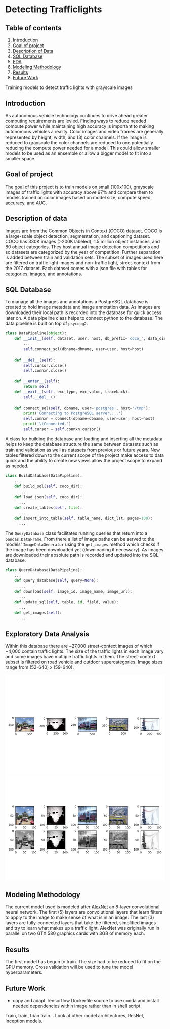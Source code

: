 # Detecting Trafficlights

## Table of contents
1. [Introduction](#introduction)
2. [Goal of project](#goal-of-project)
3. [Description of Data](#description-of-data)
3. [SQL Database](#sql-database)
4. [EDA](#exploratory-data-analysis)
5. [Modeling Methodology](#modeling-methodology)
6. [Results](#results)
7. [Future Work](#future-work)


Training models to detect traffic lights with grayscale images

## Introduction
As autonomous vehicle technology continues to drive ahead greater computing requirements are levied. Finding ways to reduce needed compute power while maintaining high accuracy is important to making autonomous vehicles a reality. Color images and video frames are generally represented by height, width, and (3) color channels. If the image is reduced to grayscale the color channels are reduced to one potentially reducing the compute power needed for a model. This could allow smaller models to be used as an ensemble or allow a bigger model to fit into a smaller space.

## Goal of project
The goal of this project is to train models on small (100x100), grayscale images of traffic lights with accuracy above 97% and compare them to models trained on color images based on model size, compute speed, accuracy, and AUC.

## Description of data
Images are from the Common Objects in Context (COCO) dataset. COCO is a large-scale object detection, segmentation, and captioning dataset. COCO has 330K images (>200K labeled), 1.5 million object instances, and 80 object categories. They host annual image detection competitions and so datasets are categorized by the year of competition. Further separation is added between train and validation sets. The subset of images used here are filtered on traffic light images and non-traffic light, street-context from the 2017 dataset. Each dataset comes with a json file with tables for categories, images, and annotations.  


## SQL Database
To manage all the images and annotations a PostgreSQL database is created to hold image metadata and image annotation data. As images are downloaded their local path is recorded into the database for quick access later on. A data pipeline class helps to connect python to the database. The data pipeline is built on top of `psycopg2`.

```python
class DataPipeline(object):
    def __init__(self, dataset, user, host, db_prefix='coco_', data_dir=None):
        ...
        self.connect_sql(dbname=dbname, user=user, host=host)

    def __del__(self):
        self.cursor.close()
        self.connxn.close()

    def __enter__(self):
        return self
    def __exit__(self, exc_type, exc_value, traceback):
        self.__del__()

    def connect_sql(self, dbname, user='postgres', host='/tmp'):
        print('Connecting to PostgreSQL server....')
        self.connxn = connect(dbname=dbname, user=user, host=host)
        print('\tConnected.')
        self.cursor = self.connxn.cursor()
```
A class for building the database and loading and inserting all the metadata helps to keep the database structure the same between datasets such as train and validation as well as datasets from previous or future years. New tables filtered down to the current scope of the project make access to data quick and the ability to create new views allow the project scope to expand as needed.

```python
class BuildDatabase(DataPipeline):
    ...
    def build_sql(self, coco_dir):
      ...
    def load_json(self, coco_dir):
      ...
    def create_tables(self, file):
      ...
    def insert_into_table(self, table_name, dict_lst, pages=100):
      ...
```
The `QueryDatabase` class facilitates running queries that return into a `pandas.DataFrame`. From there a list of image paths can be served to the models' `ImageDataGenerator` using the `get_images` method which checks if the image has been downloaded yet (downloading if necessary). As images are downloaded their absolute path is recorded and updated into the SQL database.

```python
class QueryDatabase(DataPipeline):
    ...
    def query_database(self, query=None):
      ...
    def download(self, image_id, image_name, image_url):
      ...
    def update_sql(self, table, id, field, value):
      ...
    def get_images(self):
      ...
```


## Exploratory Data Analysis
Within this database there are ~27,000 street-context images of which ~4,000 contain traffic lights. The size of the traffic lights in each image vary and some images have multiple traffic lights in them. The street-context subset is filtered on road vehicle and outdoor supercategories. Image sizes range from (52-640) x (59-640).

![raw_gray](images/raw_gray.png)
![small_gray](images/small_gray.png)

## Modeling Methodology
The current model used is modeled after [AlexNet](https://papers.nips.cc/paper/4824-imagenet-classification-with-deep-convolutional-neural-networks.pdf) an 8-layer convolutional neural network. The first (5) layers are convolutional layers that learn filters to apply to the image to make sense of what is in an image. The last (3) layers are fully-connected layers that take the filtered, simplified images and try to learn what makes up a traffic light. AlexNet was originally run in parallel on two GTX 580 graphics cards with 3GB of memory each.


## Results
The first model has begun to train. The size had to be reduced to fit on the GPU memory. Cross validation will be used to tune the model hyperparameters.

## Future Work  
* copy and adapt Tensorflow Dockerfile source to use conda and install needed dependencies within image rather than in shell script  

Train, train, trian train...
Look at other model architectures, ResNet, Inception models.
